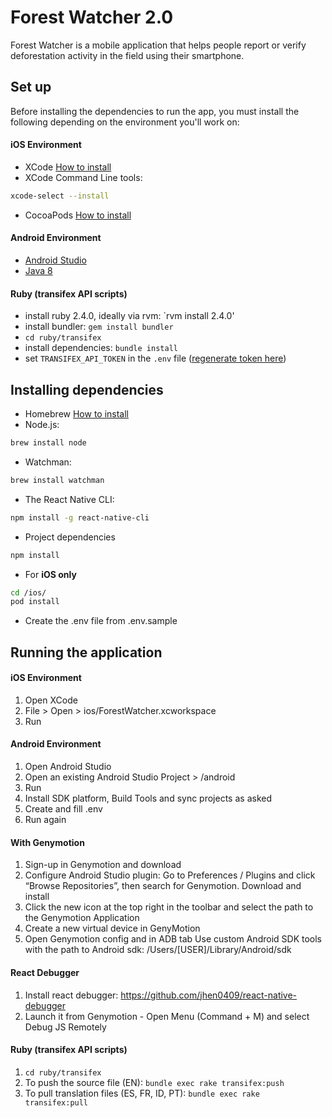# Forest Watcher 2.0

Forest Watcher is a mobile application that helps people report or verify deforestation activity in the field using their smartphone.

## Set up
Before installing the dependencies to run the app, you must install the following depending on the environment you'll work on:

#### iOS Environment
* XCode [How to install](https://itunes.apple.com/us/app/xcode/id497799835?mt=12)
* XCode Command Line tools:
```bash
xcode-select --install
```
* CocoaPods [How to install](https://cocoapods.org/)

#### Android Environment
* [Android Studio](https://developer.android.com/studio/index.html)
* [Java 8](http://www.oracle.com/technetwork/java/javase/downloads/jdk8-downloads-2133151.html)

#### Ruby (transifex API scripts)
* install ruby 2.4.0, ideally via rvm: `rvm install 2.4.0'
* install bundler: `gem install bundler`
* `cd ruby/transifex`
* install dependencies: `bundle install`
* set `TRANSIFEX_API_TOKEN` in the `.env` file ([regenerate token here](https://www.transifex.com/user/settings/api/))

## Installing dependencies

- Homebrew [How to install](http://brew.sh/)
- Node.js:
```bash
brew install node
```
- Watchman:
```bash
brew install watchman
```
- The React Native CLI:
```bash
npm install -g react-native-cli
```
- Project dependencies
```bash
npm install
```
- For **iOS only**
```bash
cd /ios/
pod install
```
- Create the .env file from .env.sample

## Running the application

#### iOS Environment

1. Open XCode
2. File > Open > ios/ForestWatcher.xcworkspace
3. Run

#### Android Environment

1. Open Android Studio
2. Open an existing Android Studio Project > /android
3. Run
4. Install SDK platform, Build Tools and sync projects as asked
5. Create and fill .env
3. Run again

#### With Genymotion

1. Sign-up in Genymotion and download
2. Configure Android Studio plugin: Go to Preferences / Plugins and click “Browse Repositories”, then search for Genymotion. Download and install
3. Click the new icon at the top right in the toolbar and select the path to the Genymotion Application
4. Create a new virtual device in GenyMotion
5. Open Genymotion config and in ADB tab Use custom Android SDK tools with the path to Android sdk: /Users/[USER]/Library/Android/sdk

#### React Debugger

1. Install react debugger: https://github.com/jhen0409/react-native-debugger
2. Launch it from Genymotion - Open Menu (Command + M) and select Debug JS Remotely

#### Ruby (transifex API scripts)

1. `cd ruby/transifex`
2. To push the source file (EN): `bundle exec rake transifex:push`
3. To pull translation files (ES, FR, ID, PT): `bundle exec rake transifex:pull`
